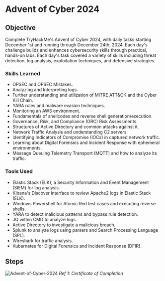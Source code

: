 # Advent of Cyber 2024

## Objective
Complete TryHackMe's Advent of Cyber 2024, with daily tasks starting December 1st and running through December 24th, 2024. Each day's challenge builds and enhances cybersecurity skills through practical, hands-on labs. Each day's task covered a variety of skills including threat detection, log analysis, exploitation techniques, and defensive strategies.

### Skills Learned
- OPSEC and OPSEC Mistakes.
- Analyzing and Interpreting logs.
- Further understanding and utilization of MITRE ATT&CK and the Cyber Kill Chain.
- YARA rules and malware evasion techniques.
- Monitoring an AWS environment.
- Fundamentals of shellcodes and reverse shell generation/execution.
- Governance, Risk, and Compliance (GRC) Risk Assessments.
- Structures of Active Directory and common attacks against it.
- Network Traffic Analysis and understanding C2 servers.
- Identifying Indicators of Compromise (IOCs) in captured network traffic.
- Learning about Digital Forensics and Incident Response with ephemeral environments.
- Message Queuing Telemetry Transport (MQTT) and how to analyze its traffic.

### Tools Used
- Elastic Stack (ELK), a Security Information and Event Management (SIEM) for log analysis.
- Kibana's Discover interface to review Apache2 logs in Elastic Stack (ELK).
- Windows Powershell for Atomic Red test cases and executing reverse shells.
- YARA to detect malicious patterns and bypass rule detection.
- JQ within CMD to analyze logs.
- Active Directory to investigate a malicious breach.
- Splunk to analyze logs using parsers and Search Processing Language (SPL).
- Wireshark for traffic analysis.
- Kubernetes for Digital Forensics and Incident Response (DFIR).

## Steps
![Advent-of-Cyber-2024](https://github.com/user-attachments/assets/4a32a0ea-db00-447f-a50a-2f88d1e4517b)
*Ref 1: Certificate of Completion*
